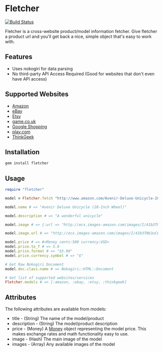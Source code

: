 # Fletcher
[![Build Status](http://travis-ci.org/hulihanapplications/fletcher.png)](http://travis-ci.org/hulihanapplications/fletcher)
 

Fletcher is a cross-website product/model information fetcher. Give fletcher a product url and you'll get back a nice, simple object that's easy to work with.

## Features 

* Uses nokogiri for data parsing
* No third-party API Access Required (Good for websites that don't even have API access) 

## Supported Websites

* [Amazon](http://www.amazon.com) 
* [eBay](http://www.ebay.com)
* [Etsy](http://www.etsy.com) 
* [game.co.uk](http://www.game.co.uk)
* [Google Shopping](http://www.google.com/products/)
* [play.com](http://www.play.com)
* [ThinkGeek](http://www.thinkgeek.com)

## Installation

```bash
gem install fletcher
```

## Usage

```ruby
require "fletcher"

model = Fletcher.fetch "http://www.amazon.com/Avenir-Deluxe-Unicycle-20-Inch-Wheel/dp/B00165Q9F8"

model.name # => "Avenir Deluxe Unicycle (20-Inch Wheel)"

model.description # => "A wonderful unicycle"

model.image # => {:url => "http://ecx.images-amazon.com/images/I/41b3TNb3uCL._SL500_AA300_.jpg", :alt => "Picture of Unicycle"}

model.image.url # => "http://ecx.images-amazon.com/images/I/41b3TNb3uCL._SL500_AA300_.jpg"

model.price # => #<Money cents:500 currency:USD>
model.price.to_f # => 5.0
model.price.format # => "$5.00"  
model.price.currency.symbol # => "$"

# Get Raw Nokogiri Document
model.doc.class.name # => Nokogiri::HTML::Document

# Get list of supported websites/services
Fletcher.models # => [:amazon, :ebay, :etsy, :thinkgeek]
```

## Attributes

The following attributes are available from models:

* title - (String) The name of the model/product
* description - (String) The model/product description
* price - (Money) A [Money](https://github.com/RubyMoney/money) object representing the model price. This makes exchange rates and math functionality easy to use.
* image - (Hash) The main image of the model
* images - (Array) Any available images of the model

